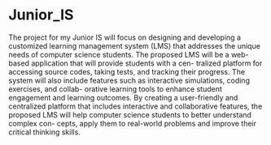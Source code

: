 # Junior_IS


The project for my Junior IS will focus on designing and developing a customized learning management system (LMS) that addresses the unique needs of computer science students. The proposed LMS will be a web-based application that will provide students with a cen- tralized platform for accessing source codes, taking tests, and tracking their progress. The system will also include features such as interactive simulations, coding exercises, and collab- orative learning tools to enhance student engagement and learning outcomes. By creating a user-friendly and centralized platform that includes interactive and collaborative features, the proposed LMS will help computer science students to better understand complex con- cepts, apply them to real-world problems and improve their critical thinking skills.
